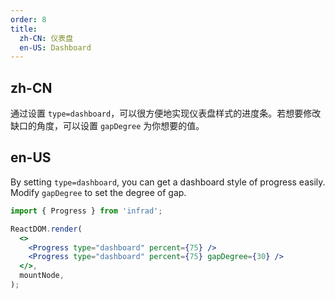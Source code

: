 ```yaml
---
order: 8
title:
  zh-CN: 仪表盘
  en-US: Dashboard
---
```


## zh-CN

通过设置 `type=dashboard`，可以很方便地实现仪表盘样式的进度条。若想要修改缺口的角度，可以设置 `gapDegree` 为你想要的值。

## en-US

By setting `type=dashboard`, you can get a dashboard style of progress easily. Modify `gapDegree` to set the degree of gap.

```jsx
import { Progress } from 'infrad';

ReactDOM.render(
  <>
    <Progress type="dashboard" percent={75} />
    <Progress type="dashboard" percent={75} gapDegree={30} />
  </>,
  mountNode,
);
```
